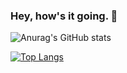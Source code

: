 ### Hey, how's it going. 👋

<!--
**iwang1959/iwang1959** is a ✨ _special_ ✨ repository because its `README.md` (this file) appears on your GitHub profile.

Here are some ideas to get you started:

- 🔭 I’m currently working on ...
- 🌱 I’m currently learning ...
- 👯 I’m looking to collaborate on ...
- 🤔 I’m looking for help with ...
- 💬 Ask me about ...
- 📫 How to reach me: ...
- 😄 Pronouns: ...
- ⚡ Fun fact: ...
-->


![Anurag's GitHub stats](https://github-readme-stats.vercel.app/api?username=iwang1959&show_icons=true&theme=transparent)

[![Top Langs](https://github-readme-stats.vercel.app/api/top-langs/?username=iwang1959&layout=compact)](https://github.com/anuraghazra/github-readme-stats)
